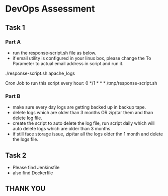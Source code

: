 # DevOps Assessment


## Task 1

### Part A

* run the response-script.sh file as below.
* if email utility is configured in your linux box, please change the To Parameter to actual email address in script and run it.

./response-script.sh apache_logs

Cron Job to run this script every hour: 
0 */1 * * * /tmp/response-script.sh

### Part B

* make sure every day logs are getting backed up in backup tape.
* delete logs which are older than 3 months OR zip/tar them and than delete log file.
* create the script to auto delete the log file, run script daily which will auto delete logs which are older than 3 months.
* if still face storage issue, zip/tar all the logs older thn 1 month and delete the logs file.

## Task 2

* Please find Jenkinsfile
* also find Dockerfile

## THANK YOU
